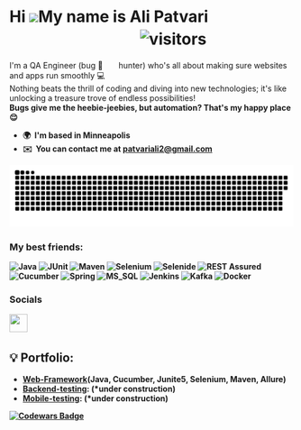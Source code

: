 Hi ![](https://user-images.githubusercontent.com/18350557/176309783-0785949b-9127-417c-8b55-ab5a4333674e.gif)My name is Ali Patvariㅤㅤㅤㅤㅤㅤㅤㅤㅤㅤㅤㅤㅤㅤ![visitors](https://visitor-badge.laobi.icu/badge?page_id=patvariali)
===================================================================================================================================

I'm a️ QA Engineer (bug 🔎 <img src="https://s5.ezgif.com/tmp/ezgif-5-0e3fb9ed8d.gif" width="20" height="15"/> hunter) who's all about making sure websites and apps run smoothly 💻 
<br>Nothing beats the thrill of coding and diving into new technologies; it's like unlocking a treasure trove of endless possibilities! 
<br>
<b>Bugs give me the heebie-jeebies, but automation? That's my happy place😌<b>


* 🌍  I'm based in Minneapolis
* ✉️  You can contact me at [patvariali2@gmail.com](mailto:patvariali2@gmail.com)

<p align="center">
 <img width="800" src="assets/github-snake.svg" alt="snake"/>
</p>  

### My best friends:
![Java](https://img.shields.io/badge/Java-f7fafa?style=for-the-badge&logo=OpenJDK&logoColor=000000)
![JUnit](https://img.shields.io/badge/JUnit-f7fafa?style=for-the-badge&logo=junit5&logoColor=000000)
![Maven](https://img.shields.io/badge/Maven-f7fafa?style=for-the-badge&logo=apachemaven&logoColor=000000)
![Selenium](https://img.shields.io/badge/Selenium-f7fafa?style=for-the-badge&logo=selenium&logoColor=000000)
![Selenide](https://img.shields.io/badge/Selenide-f7fafa?style=for-the-badge&logoColor=000000)
![REST Assured](https://img.shields.io/badge/REST%20Assured-f7fafa?style=for-the-badge&logoColor=000000)
![Cucumber](https://img.shields.io/badge/Cucumber-f7fafa?style=for-the-badge&logo=cucumber&logoColor=000000)
![Spring](https://img.shields.io/badge/Spring-f7fafa?style=for-the-badge&logo=spring&logoColor=000000)
![MS_SQL](https://img.shields.io/badge/MS%20SQL-f7fafa?style=for-the-badge&logo=microsoftsqlserver&logoColor=000000)
![Jenkins](https://img.shields.io/badge/Jenkins-f7fafa?style=for-the-badge&logo=jenkins&logoColor=000000)
![Kafka](https://img.shields.io/badge/Kafka-f7fafa?style=for-the-badge&logo=apachekafka&logoColor=000000)
![Docker](https://img.shields.io/badge/Docker-f7fafa?style=for-the-badge&logo=docker&logoColor=000000)

### Socials

<p align="left"> <a href="https://www.linkedin.com/in/ali-patvari-3794b813a/" target="_blank" rel="noreferrer"> <picture> <source media="(prefers-color-scheme: dark)" srcset="https://raw.githubusercontent.com/danielcranney/readme-generator/main/public/icons/socials/linkedin-dark.svg" /> <source media="(prefers-color-scheme: light)" srcset="https://raw.githubusercontent.com/danielcranney/readme-generator/main/public/icons/socials/linkedin.svg" /> <img src="https://raw.githubusercontent.com/danielcranney/readme-generator/main/public/icons/socials/linkedin.svg" width="32" height="32" /> </picture> </a></p>

## 💡 Portfolio:

- [Web-Framework](https://github.com/patvariali/Selenium_Junit5_Cucumber)(Java, Cucumber, Junite5, Selenium, Maven, Allure)
- [Backend-testing](): (*under construction)
- [Mobile-testing](): (*under construction)

[![Codewars Badge](https://www.codewars.com/users/patvariali/badges/large)](https://www.codewars.com/users/patvariali)
